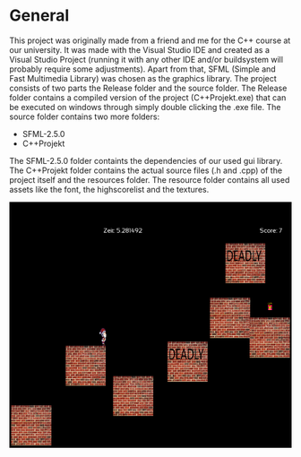 # General

This project was originally made from a friend and me for the C++ course at our university. It was made with the Visual Studio IDE and created as a Visual Studio Project (running it with any other IDE and/or buildsystem will probably require some adjustments). Apart from that, SFML (Simple and Fast Multimedia Library) was chosen as the graphics library. The project consists of two parts the Release folder and the source folder. The Release folder contains a compiled version of the project (C++Projekt.exe) that can be executed on windows through simply double clicking the .exe file. The source folder contains two more folders:

- SFML-2.5.0
- C++Projekt

The SFML-2.5.0 folder containts the dependencies of our used gui library.
The C++Projekt folder contains the actual source files (.h and .cpp) of the project itself and the resources folder. The resource folder contains all used assets like the font, the highscorelist and the textures.

![alt text](gameplay.png)
